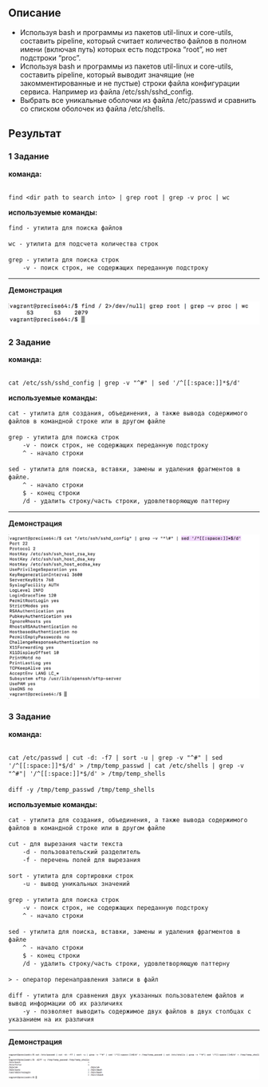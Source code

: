 ## Описание

* Используя bash и программы из пакетов util-linux и core-utils, составить pipeline, который считает количество файлов в полном имени (включая путь) которых есть подстрока “root”, но нет подстроки “proc”.
* Используя bash и программы из пакетов util-linux и core-utils, составить pipeline, который выводит значящие (не закомментированные и не пустые) строки файла конфигурации сервиса. Например из файла /etc/ssh/sshd_config.
* Выбрать все уникальные оболочки из файла /etc/passwd и сравнить со списком оболочек из файла /etc/shells.

## Результат

### 1 Задание

**команда:**

```

find <dir path to search into> | grep root | grep -v proc | wc
```

**используемые команды:**

```
find - утилита для поиска файлов

wc - утилита для подсчета количества строк

grep - утилита для поиска строк
    -v - поиск строк, не содержащих переданную подстроку

```

---

**Демонстрация**

![](https://github.com/NastyaP1/quantori-devops-school/blob/master/Linux_Architecture/hw2/resources/LinuxArch1.png)

### 2 Задание

**команда:**

```

cat /etc/ssh/sshd_config | grep -v "^#" | sed '/^[[:space:]]*$/d'
```

**используемые команды:**

```
cat - утилита для создания, объединения, а также вывода содержимого файлов в командной строке или в другом файле

grep - утилита для поиска строк
    -v - поиск строк, не содержащих переданную подстроку
    ^ - начало строки

sed - утилита для поиска, вставки, замены и удаления фрагментов в файле.
    ^ - начало строки
    $ - конец строки
    /d - удалить строку/часть строки, удовлетворяющую паттерну

```

---

**Демонстрация**

![](https://github.com/NastyaP1/quantori-devops-school/blob/master/Linux_Architecture/hw2/resources/LinuxArch2.png)

### 3 Задание


**команда:**

```

cat /etc/passwd | cut -d: -f7 | sort -u | grep -v "^#" | sed '/^[[:space:]]*$/d' > /tmp/temp_passwd | cat /etc/shells | grep -v "^#"| '/^[[:space:]]*$/d' > /tmp/temp_shells

diff -y /tmp/temp_passwd /tmp/temp_shells

```

**используемые команды:**

```
cat - утилита для создания, объединения, а также вывода содержимого файлов в командной строке или в другом файле

cut - для вырезания части текста
    -d - пользовательский разделитель
    -f - перечень полей для вырезания

sort - утилита для сортировки строк
    -u - вывод уникальных значений

grep - утилита для поиска строк
    -v - поиск строк, не содержащих переданную подстроку
    ^ - начало строки

sed - утилита для поиска, вставки, замены и удаления фрагментов в файле
    ^ - начало строки
    $ - конец строки
    /d - удалить строку/часть строки, удовлетворяющую паттерну

> - оператор перенаправления записи в файл

diff - утилита для сравнения двух указанных пользователем файлов и вывод информации об их различиях
    -y - позволяет выводить содержимое двух файлов в двух столбцах с указанием на их различия

```

---

**Демонстрация**

![](https://github.com/NastyaP1/quantori-devops-school/blob/master/Linux_Architecture/hw2/resources/LinuxArch3.png)
